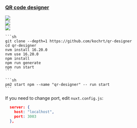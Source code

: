 ### [QR code designer](https://github.com/kochrt/qr-designer)

![](https://img.shields.io/github/license/kochrt/qr-designer)<br />
[![](https://img.shields.io/github/last-commit/scillidan/qr-designer/main?label=last%20commit%20(fork))](https://github.com/scillidan/qr-designer)<br />
![](https://img.shields.io/badge/GitHub%20Pages-121013?logo=github&logoColor=white)

````{tab} From source
```sh
git clone --depth=1 https://github.com/kochrt/qr-designer
cd qr-designer
nvm install 16.20.0
nvm use 16.20.0
npm install
npm run generate
npm run start
```
````

````{tab} PM2
```sh
pm2 start npm --name "qr-designer" -- run start
```
````

If you need to change port, edit `nuxt.config.js`:

```json
  server: {
    host: "localhost",
    port: 3003
  },
```